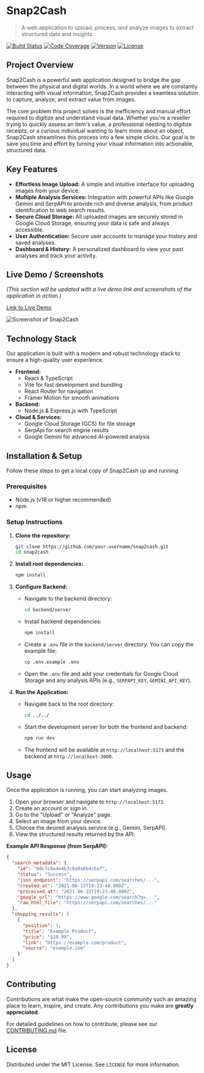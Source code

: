 # Snap2Cash
> A web application to upload, process, and analyze images to extract structured data and insights.

[![Build Status](https://img.shields.io/badge/build-passing-brightgreen)](https://github.com)
[![Code Coverage](https://img.shields.io/badge/coverage-100%25-brightgreen)](https://github.com)
[![Version](https://img.shields.io/badge/version-1.0.0-blue)](https://github.com)
[![License](https://img.shields.io/badge/license-MIT-blue.svg)](https://opensource.org/licenses/MIT)

## Project Overview

Snap2Cash is a powerful web application designed to bridge the gap between the physical and digital worlds. In a world where we are constantly interacting with visual information, Snap2Cash provides a seamless solution to capture, analyze, and extract value from images.

The core problem this project solves is the inefficiency and manual effort required to digitize and understand visual data. Whether you're a reseller trying to quickly assess an item's value, a professional needing to digitize receipts, or a curious individual wanting to learn more about an object, Snap2Cash streamlines this process into a few simple clicks. Our goal is to save you time and effort by turning your visual information into actionable, structured data.

## Key Features

*   **Effortless Image Upload:** A simple and intuitive interface for uploading images from your device.
*   **Multiple Analysis Services:** Integration with powerful APIs like Google Gemini and SerpAPI to provide rich and diverse analysis, from product identification to web search results.
*   **Secure Cloud Storage:** All uploaded images are securely stored in Google Cloud Storage, ensuring your data is safe and always accessible.
*   **User Authentication:** Secure user accounts to manage your history and saved analyses.
*   **Dashboard & History:** A personalized dashboard to view your past analyses and track your activity.

## Live Demo / Screenshots

*(This section will be updated with a live demo link and screenshots of the application in action.)*

[Link to Live Demo]()

![Screenshot of Snap2Cash](https://via.placeholder.com/800x450.png?text=Snap2Cash+Screenshot)

## Technology Stack

Our application is built with a modern and robust technology stack to ensure a high-quality user experience.

*   **Frontend:**
    *   React & TypeScript
    *   Vite for fast development and bundling
    *   React Router for navigation
    *   Framer Motion for smooth animations
*   **Backend:**
    *   Node.js & Express.js with TypeScript
*   **Cloud & Services:**
    *   Google Cloud Storage (GCS) for file storage
    *   SerpApi for search engine results
    *   Google Gemini for advanced AI-powered analysis

## Installation & Setup

Follow these steps to get a local copy of Snap2Cash up and running.

### Prerequisites

*   Node.js (v18 or higher recommended)
*   npm

### Setup Instructions

1.  **Clone the repository:**
    ```sh
    git clone https://github.com/your-username/snap2cash.git
    cd snap2cash
    ```

2.  **Install root dependencies:**
    ```sh
    npm install
    ```

3.  **Configure Backend:**
    *   Navigate to the backend directory:
        ```sh
        cd backend/server
        ```
    *   Install backend dependencies:
        ```sh
        npm install
        ```
    *   Create a `.env` file in the `backend/server` directory. You can copy the example file:
        ```sh
        cp .env.example .env
        ```
    *   Open the `.env` file and add your credentials for Google Cloud Storage and any analysis APIs (e.g., `SERPAPI_KEY`, `GEMINI_API_KEY`).

4.  **Run the Application:**
    *   Navigate back to the root directory:
        ```sh
        cd ../../
        ```
    *   Start the development server for both the frontend and backend:
        ```sh
        npm run dev
        ```
    *   The frontend will be available at `http://localhost:5173` and the backend at `http://localhost:3000`.

## Usage

Once the application is running, you can start analyzing images.

1.  Open your browser and navigate to `http://localhost:5173`.
2.  Create an account or sign in.
3.  Go to the "Upload" or "Analyze" page.
4.  Select an image from your device.
5.  Choose the desired analysis service (e.g., Gemini, SerpAPI).
6.  View the structured results returned by the API.

**Example API Response (from SerpAPI):**
```json
{
  "search_metadata": {
    "id": "60c7c8e4e4b3c9a9a8b4c6a7",
    "status": "Success",
    "json_endpoint": "https://serpapi.com/searches/...",
    "created_at": "2021-06-15T19:23:48.000Z",
    "processed_at": "2021-06-15T19:23:48.000Z",
    "google_url": "https://www.google.com/search?q=...",
    "raw_html_file": "https://serpapi.com/searches/..."
  },
  "shopping_results": [
    {
      "position": 1,
      "title": "Example Product",
      "price": "$19.99",
      "link": "https://example.com/product",
      "source": "example.com"
    }
  ]
}
```

## Contributing

Contributions are what make the open-source community such an amazing place to learn, inspire, and create. Any contributions you make are **greatly appreciated**.

For detailed guidelines on how to contribute, please see our [CONTRIBUTING.md](CONTRIBUTING.md) file.

## License

Distributed under the MIT License. See `LICENSE` for more information.
